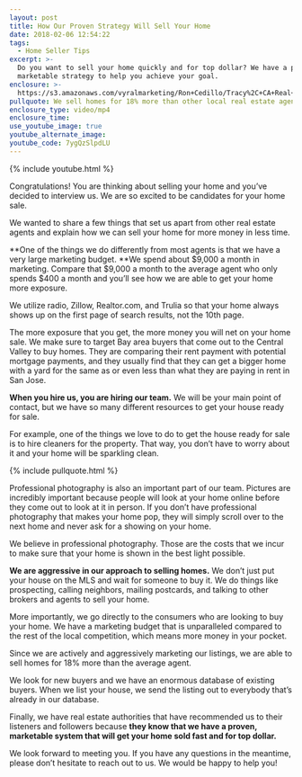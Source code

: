 ```yaml
---
layout: post
title: How Our Proven Strategy Will Sell Your Home
date: 2018-02-06 12:54:22
tags:
  - Home Seller Tips
excerpt: >-
  Do you want to sell your home quickly and for top dollar? We have a proven,
  marketable strategy to help you achieve your goal.
enclosure: >-
  https://s3.amazonaws.com/vyralmarketing/Ron+Cedillo/Tracy%2C+CA+Real+Estate+Congratulations+You're+Selling.mp4
pullquote: We sell homes for 18% more than other local real estate agents.
enclosure_type: video/mp4
enclosure_time:
use_youtube_image: true
youtube_alternate_image:
youtube_code: 7ygQzSlpdLU
---
```



{% include youtube.html %}

Congratulations! You are thinking about selling your home and you’ve decided to interview us. We are so excited to be candidates for your home sale.&nbsp;

We wanted to share a few things that set us apart from other real estate agents and explain how we can sell your home for more money in less time.&nbsp;

**One of the things we do differently from most agents is that we have a very large marketing budget.&nbsp;**We spend about $9,000 a month in marketing. Compare that $9,000 a month to the average agent who only spends $400 a month and you’ll see how we are able to get your home more exposure.&nbsp;

We utilize radio, Zillow, Realtor.com, and Trulia so that your home always shows up on the first page of search results, not the 10th page.&nbsp;

The more exposure that you get, the more money you will net on your home sale. We make sure to target Bay area buyers that come out to the Central Valley to buy homes. They are comparing their rent payment with potential mortgage payments, and they usually find that they can get a bigger home with a yard for the same as or even less than what they are paying in rent in San Jose. &nbsp;

**When you hire us, you are hiring our team.** We will be your main point of contact, but we have so many different resources to get your house ready for sale.&nbsp;

For example, one of the things we love to do to get the house ready for sale is to hire cleaners for the property. That way, you don’t have to worry about it and your home will be sparkling clean.&nbsp;

{% include pullquote.html %}

Professional photography is also an important part of our team. Pictures are incredibly important because people will look at your home online before they come out to look at it in person. If you don’t have professional photography that makes your home pop, they will simply scroll over to the next home and never ask for a showing on your home.&nbsp;

We believe in professional photography. Those are the costs that we incur to make sure that your home is shown in the best light possible. &nbsp;

**We are aggressive in our approach to selling homes.** We don’t just put your house on the MLS and wait for someone to buy it. We do things like prospecting, calling neighbors, mailing postcards, and talking to other brokers and agents to sell your home.&nbsp;

More importantly, we go directly to the consumers who are looking to buy your home. We have a marketing budget that is unparalleled compared to the rest of the local competition, which means more money in your pocket.&nbsp;

Since we are actively and aggressively marketing our listings, we are able to sell homes for 18% more than the average agent.&nbsp;

We look for new buyers and we have an enormous database of existing buyers. When we list your house, we send the listing out to everybody that’s already in our database.&nbsp;

Finally, we have real estate authorities that have recommended us to their listeners and followers because **they know that we have a proven, marketable system that will get your home sold fast and for top dollar.**&nbsp;

We look forward to meeting you. If you have any questions in the meantime, please don’t hesitate to reach out to us. We would be happy to help you!